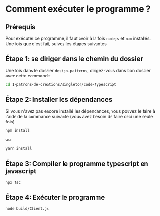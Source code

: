 # Comment exécuter le programme ?

## Prérequis

Pour exécuter ce programme, il faut avoir à la fois `nodejs` et `npm` installés. Une fois que c'est fait, suivez les étapes suivantes

## Étape 1: se diriger dans le chemin du dossier

Une fois dans le dossier `design-patterns`, dirigez-vous dans bon dossier avec cette commande.

```bash
cd 1-patrons-de-creations/singleton/code-typescript
```

## Étape 2: Installer les dépendances

Si vous n'avez pas encore installé les dépendances, vous pouvez le faire à l'aide de la commande suivante (vous avez besoin de faire ceci une seule fois).

```bash
npm install
```

ou

```bash
yarn install
```

## Étape 3: Compiler le programme typescript en javascript

```bash
npx tsc
```

## Étape 4: Exécuter le programme

```bash
node build/Client.js
```
